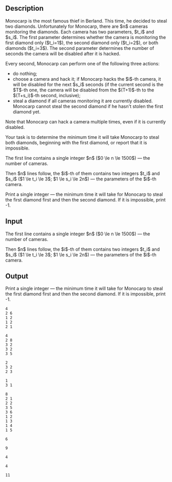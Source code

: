 ## Description

<div><p>Monocarp is the most famous thief in Berland. This time, he decided to steal two diamonds. Unfortunately for Monocarp, there are $n$ cameras monitoring the diamonds. Each camera has two parameters, $t_i$ and $s_i$. The first parameter determines whether the camera is monitoring the first diamond only ($t_i=1$), the second diamond only ($t_i=2$), or both diamonds ($t_i=3$). The second parameter determines the number of seconds the camera will be disabled after it is hacked.</p><p>Every second, Monocarp can perform one of the following three actions: </p><ul> <li> do nothing; </li><li> choose a camera and hack it; if Monocarp hacks the $i$-th camera, it will be disabled for the next $s_i$ seconds (if the current second is the $T$-th one, the camera will be disabled from the $(T+1)$-th to the $(T+s_i)$-th second, inclusive); </li><li> steal a diamond if all cameras monitoring it are currently disabled. Monocarp cannot steal the second diamond if he hasn't stolen the first diamond yet. </li></ul><p>Note that Monocarp can hack a camera multiple times, even if it is currently disabled.</p><p>Your task is to determine the minimum time it will take Monocarp to steal both diamonds, <span class="tex-font-style-bf">beginning with the first diamond</span>, or report that it is impossible.</p></div><div class="input-specification"><p>The first line contains a single integer $n$ ($0 \le n \le 1500$)&nbsp;— the number of cameras.</p><p>Then $n$ lines follow, the $i$-th of them contains two integers $t_i$ and $s_i$ ($1 \le t_i \le 3$; $1 \le s_i \le 2n$)&nbsp;— the parameters of the $i$-th camera.</p></div><div class="output-specification"><p>Print a single integer&nbsp;— the minimum time it will take for Monocarp to steal <span class="tex-font-style-bf">the first diamond first and then the second diamond</span>. If it is impossible, print <span class="tex-font-style-tt">-1</span>.</p></div>

## Input

<p>The first line contains a single integer $n$ ($0 \le n \le 1500$)&nbsp;— the number of cameras.</p><p>Then $n$ lines follow, the $i$-th of them contains two integers $t_i$ and $s_i$ ($1 \le t_i \le 3$; $1 \le s_i \le 2n$)&nbsp;— the parameters of the $i$-th camera.</p>

## Output

<p>Print a single integer&nbsp;— the minimum time it will take for Monocarp to steal <span class="tex-font-style-bf">the first diamond first and then the second diamond</span>. If it is impossible, print <span class="tex-font-style-tt">-1</span>.</p>





```input1
4
2 6
1 2
1 2
2 1
```




```input2
4
2 8
3 2
3 2
3 5
```




```input3
2
3 2
2 3
```




```input4
1
3 1
```




```input5
8
2 1
2 2
3 5
3 6
1 2
1 3
1 4
1 5
```




```output1
6
```




```output2
9
```




```output3
4
```




```output4
4
```




```output5
11
```


